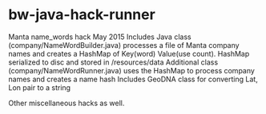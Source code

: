 # bw-java-hack-runner
Manta name_words hack May 2015 
Includes Java class (company/NameWordBuilder.java) processes a file of Manta company names and creates a HashMap of Key(word) Value(use count).
HashMap serialized to disc and stored in /resources/data
Additional class (company/NameWordRunner.java) uses the HashMap to process company names and creates a name hash
Includes GeoDNA class for converting Lat, Lon pair to a string

Other miscellaneous hacks as well.


